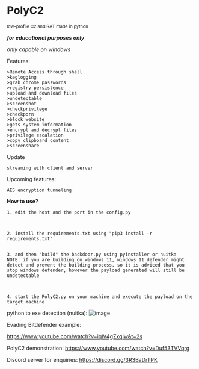 # PolyC2

<small>low-profile C2 and RAT made in python</small>

***for educational purposes only***



*only capable on windows*

Features:

```
>Remote Access through shell
>keglogging
>grab chrome passwords
>registry persistence
>upload and download files
>undetectable
>screenshot
>checkprivilege
>checkporn
>block website
>gets system information
>encrypt and decrypt files 
>privilege escalation
>copy clipboard content
>screenshare
``` 

Update
```
streaming with client and server
```

Upcoming features:
```
AES encryption tunneling
```

**How to use?**



```
1. edit the host and the port in the config.py



2. install the requirements.txt using "pip3 install -r requirements.txt"


3. and then "build" the backdoor.py using pyinstaller or nuitka
NOTE: if you are building on windows 11, windows 11 defender might detect and prevent the building process, so it is adviced that you stop windows defender, however the payload generated will still be undetectable



4. start the PolyC2.py on your machine and execute the payload on the target machine
```

python to exe detection (nuitka):
![image](https://user-images.githubusercontent.com/93959737/222945408-82b23489-eda3-4b32-b3cd-4f3498683d22.png)


Evading Bitdefender example:

https://www.youtube.com/watch?v=iqlV4gZxqIw&t=2s

PolyC2 demonstration:
https://www.youtube.com/watch?v=Duf53TVVqrg


Discord server for enquiries:
https://discord.gg/3R3BaDrTPK
